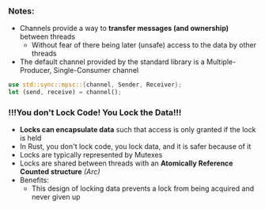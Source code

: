 ### Notes:
- Channels provide a way to **transfer messages (and ownership)** between threads 
  - Without fear of there being later (unsafe) access to the data by other threads
- The default channel provided by the standard library is a Multiple-Producer, Single-Consumer channel

```rust
use std::sync::mpsc::{channel, Sender, Receiver};
let (send, receive) = channel();
```

### !!!You don't Lock Code! You Lock the Data!!!
- **Locks can encapsulate data** such that access is only granted if the lock is held
- In Rust, you don't lock code, you lock data, and it is safer because of it
- Locks are typically represented by Mutexes
- Locks are shared between threads with an **Atomically Reference Counted structure** _(Arc)_
- Benefits:
  - This design of locking data prevents a lock from being acquired and never given up
